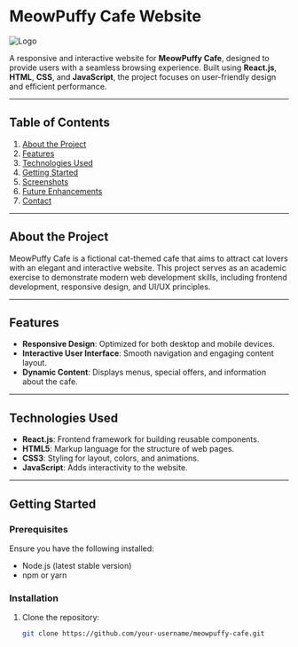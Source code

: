 # MeowPuffy Cafe Website  

![Logo](https://github.com/user-attachments/assets/bd809425-16d8-404a-b151-93a4f2c964dc)


A responsive and interactive website for **MeowPuffy Cafe**, designed to provide users with a seamless browsing experience. Built using **React.js**, **HTML**, **CSS**, and **JavaScript**, the project focuses on user-friendly design and efficient performance.  

---

## Table of Contents  
1. [About the Project](#about-the-project)  
2. [Features](#features)  
3. [Technologies Used](#technologies-used)  
4. [Getting Started](#getting-started)  
5. [Screenshots](#screenshots)  
6. [Future Enhancements](#future-enhancements)  
7. [Contact](#contact)  

---

## About the Project  
MeowPuffy Cafe is a fictional cat-themed cafe that aims to attract cat lovers with an elegant and interactive website. This project serves as an academic exercise to demonstrate modern web development skills, including frontend development, responsive design, and UI/UX principles.  

---

## Features  
- **Responsive Design**: Optimized for both desktop and mobile devices.  
- **Interactive User Interface**: Smooth navigation and engaging content layout.  
- **Dynamic Content**: Displays menus, special offers, and information about the cafe.  

---

## Technologies Used  
- **React.js**: Frontend framework for building reusable components.  
- **HTML5**: Markup language for the structure of web pages.  
- **CSS3**: Styling for layout, colors, and animations.  
- **JavaScript**: Adds interactivity to the website.  

---

## Getting Started  
### Prerequisites  
Ensure you have the following installed:  
- Node.js (latest stable version)  
- npm or yarn  

### Installation  
1. Clone the repository:  
   ```bash  
   git clone https://github.com/your-username/meowpuffy-cafe.git  
